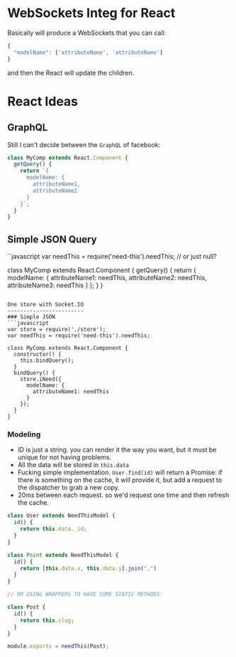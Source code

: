 WebSockets Integ for React
==========================

Basically will produce a WebSockets that you can call:

```javascript
{
  "modelName": ['attributeName', 'attributeName']
}
```

and then the React will update the children.

React Ideas
===========

GraphQL
-------
Still I can't decide between the `GraphQL` of facebook:

```javascript
class MyComp extends React.Component {
  getQuery() {
    return `{
      modelName: {
        attributeName1,
        attributeName2
      }
    }`;
  }
}
```

Simple JSON Query
-----------------

``javascript
var needThis = require('need-this').needThis; // or just null?

class MyComp extends React.Component {
  getQuery() {
    return {
      modelName: {
        attributeName1: needThis,
        attributeName2: needThis,
        attributeName3: needThis
      }
    };
  }
}
```

One store with Socket.IO
------------------------
### Simple JSON
```javascript
var store = require('./store');
var needThis = require('need-this').needThis;

class MyComp extends React.Component {
  constructor() {
    this.bindQuery();
  }
  bindQuery() {
    store.iNeed({
      modelName: {
        attributeName1: needThis
      }
    });
  }
}
```

### Modeling
- ID is just a string. you can render it the way you want, but it must be unique for not having problems.
- All the data will be stored in `this.data`
- Fucking simple implementation. `User.find(id)` will return a Promise: if there is something on the cache, it will provide it, but add a request to the dispatcher to grab a new copy.
- 20ms between each request. so we'd request one time and then refresh the cache.

```javascript
class User extends NeedThisModel {
  id() {
    return this.data._id;
  }
}

class Point extends NeedThisModel {
  id() {
    return [this.data.x, this.data.y].join(",")
  }
}

// OR USING WRAPPERS TO HAVE SOME STATIC METHODS:

class Post {
  id() {
    return this.slug;
  }
}

module.exports = needThis(Post);
```
